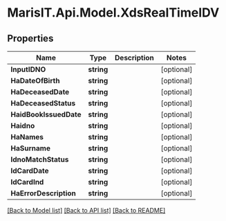 
# MarisIT.Api.Model.XdsRealTimeIDV

## Properties

Name | Type | Description | Notes
------------ | ------------- | ------------- | -------------
**InputIDNO** | **string** |  | [optional] 
**HaDateOfBirth** | **string** |  | [optional] 
**HaDeceasedDate** | **string** |  | [optional] 
**HaDeceasedStatus** | **string** |  | [optional] 
**HaidBookIssuedDate** | **string** |  | [optional] 
**Haidno** | **string** |  | [optional] 
**HaNames** | **string** |  | [optional] 
**HaSurname** | **string** |  | [optional] 
**IdnoMatchStatus** | **string** |  | [optional] 
**IdCardDate** | **string** |  | [optional] 
**IdCardInd** | **string** |  | [optional] 
**HaErrorDescription** | **string** |  | [optional] 

[[Back to Model list]](../README.md#documentation-for-models)
[[Back to API list]](../README.md#documentation-for-api-endpoints)
[[Back to README]](../README.md)

